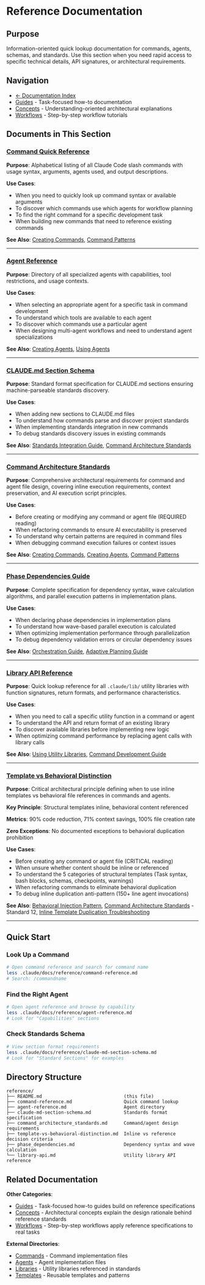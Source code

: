 # Reference Documentation

## Purpose

Information-oriented quick lookup documentation for commands, agents, schemas, and standards. Use this section when you need rapid access to specific technical details, API signatures, or architectural requirements.

## Navigation

- [← Documentation Index](../README.md)
- [Guides](../guides/) - Task-focused how-to documentation
- [Concepts](../concepts/) - Understanding-oriented architectural explanations
- [Workflows](../workflows/) - Step-by-step workflow tutorials

## Documents in This Section

### [Command Quick Reference](../reference/command-reference.md)
**Purpose**: Alphabetical listing of all Claude Code slash commands with usage syntax, arguments, agents used, and output descriptions.

**Use Cases**:
- When you need to quickly look up command syntax or available arguments
- To discover which commands use which agents for workflow planning
- To find the right command for a specific development task
- When building new commands that need to reference existing commands

**See Also**: [Creating Commands](../guides/command-development-guide.md), [Command Patterns](../guides/command-patterns.md)

---

### [Agent Reference](agent-reference.md)
**Purpose**: Directory of all specialized agents with capabilities, tool restrictions, and usage contexts.

**Use Cases**:
- When selecting an appropriate agent for a specific task in command development
- To understand which tools are available to each agent
- To discover which commands use a particular agent
- When designing multi-agent workflows and need to understand agent specializations

**See Also**: [Creating Agents](../guides/agent-development-guide.md), [Using Agents](../guides/agent-development-guide.md)

---

### [CLAUDE.md Section Schema](../reference/claude-md-section-schema.md)
**Purpose**: Standard format specification for CLAUDE.md sections ensuring machine-parseable standards discovery.

**Use Cases**:
- When adding new sections to CLAUDE.md files
- To understand how commands parse and discover project standards
- When implementing standards integration in new commands
- To debug standards discovery issues in existing commands

**See Also**: [Standards Integration Guide](../guides/standards-integration.md), [Command Architecture Standards](command_architecture_standards.md)

---

### [Command Architecture Standards](command_architecture_standards.md)
**Purpose**: Comprehensive architectural requirements for command and agent file design, covering inline execution requirements, context preservation, and AI execution script principles.

**Use Cases**:
- Before creating or modifying any command or agent file (REQUIRED reading)
- When refactoring commands to ensure AI executability is preserved
- To understand why certain patterns are required in command files
- When debugging command execution failures or context issues

**See Also**: [Creating Commands](../guides/command-development-guide.md), [Creating Agents](../guides/agent-development-guide.md), [Command Patterns](../guides/command-patterns.md)

---

### [Phase Dependencies Guide](../reference/phase_dependencies.md)
**Purpose**: Complete specification for dependency syntax, wave calculation algorithms, and parallel execution patterns in implementation plans.

**Use Cases**:
- When declaring phase dependencies in implementation plans
- To understand how wave-based parallel execution is calculated
- When optimizing implementation performance through parallelization
- To debug dependency validation errors or circular dependency issues

**See Also**: [Orchestration Guide](../workflows/orchestration-guide.md), [Adaptive Planning Guide](../workflows/adaptive-planning-guide.md)

---

### [Library API Reference](library-api.md)
**Purpose**: Quick lookup reference for all `.claude/lib/` utility libraries with function signatures, return formats, and performance characteristics.

**Use Cases**:
- When you need to call a specific utility function in a command or agent
- To understand the API and return format of an existing library
- To discover available libraries before implementing new logic
- When optimizing command performance by replacing agent calls with library calls

**See Also**: [Using Utility Libraries](../guides/using-utility-libraries.md), [Command Development Guide](../guides/command-development-guide.md)

---

### [Template vs Behavioral Distinction](template-vs-behavioral-distinction.md)
**Purpose**: Critical architectural principle defining when to use inline templates vs behavioral file references in commands and agents.

**Key Principle**: Structural templates inline, behavioral content referenced

**Metrics**: 90% code reduction, 71% context savings, 100% file creation rate

**Zero Exceptions**: No documented exceptions to behavioral duplication prohibition

**Use Cases**:
- Before creating any command or agent file (CRITICAL reading)
- When unsure whether content should be inline or referenced
- To understand the 5 categories of structural templates (Task syntax, bash blocks, schemas, checkpoints, warnings)
- When refactoring commands to eliminate behavioral duplication
- To debug inline duplication anti-pattern (150+ line agent invocations)

**See Also**: [Behavioral Injection Pattern](../concepts/patterns/behavioral-injection.md), [Command Architecture Standards](command_architecture_standards.md) - Standard 12, [Inline Template Duplication Troubleshooting](../troubleshooting/inline-template-duplication.md)

---

## Quick Start

### Look Up a Command
```bash
# Open command reference and search for command name
less .claude/docs/reference/command-reference.md
# Search: /commandname
```

### Find the Right Agent
```bash
# Open agent reference and browse by capability
less .claude/docs/reference/agent-reference.md
# Look for "Capabilities" sections
```

### Check Standards Schema
```bash
# View section format requirements
less .claude/docs/reference/claude-md-section-schema.md
# Look for "Standard Sections" for examples
```

## Directory Structure

```
reference/
├── README.md                              (this file)
├── command-reference.md                   Quick command lookup
├── agent-reference.md                     Agent directory
├── claude-md-section-schema.md            Standards format specification
├── command_architecture_standards.md      Command/agent design requirements
├── template-vs-behavioral-distinction.md  Inline vs reference decision criteria
├── phase_dependencies.md                  Dependency syntax and wave calculation
└── library-api.md                         Utility library API reference
```

## Related Documentation

**Other Categories**:
- [Guides](../guides/) - Task-focused how-to guides build on reference specifications
- [Concepts](../concepts/) - Architectural concepts explain the design rationale behind reference standards
- [Workflows](../workflows/) - Step-by-step workflows apply reference specifications to real tasks

**External Directories**:
- [Commands](../../commands/) - Command implementation files
- [Agents](../../agents/) - Agent implementation files
- [Libraries](../../lib/) - Utility libraries referenced in standards
- [Templates](../../templates/) - Reusable templates and patterns
